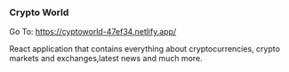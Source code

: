 ###  Crypto World

Go To: https://cyptoworld-47ef34.netlify.app/

React application that contains everything about cryptocurrencies, crypto markets and exchanges,latest news and
much more.
